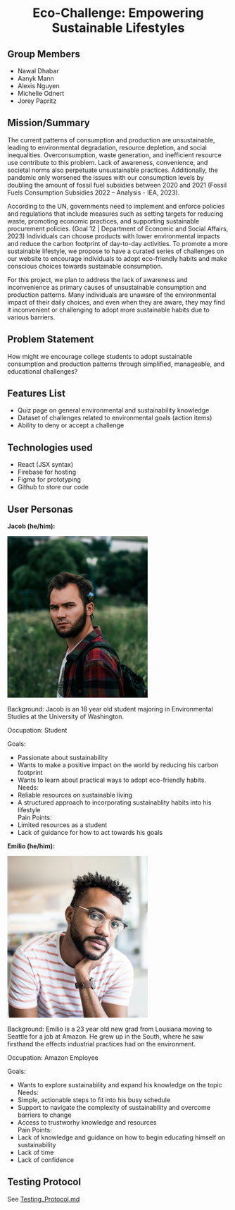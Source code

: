 <h1 align="center"> Eco-Challenge: Empowering Sustainable Lifestyles</h1>

## Group Members
- Nawal Dhabar
- Aanyk Mann
- Alexis Nguyen
- Michelle Odnert
- Jorey Papritz

## Mission/Summary
The current patterns of consumption and production are unsustainable, leading to environmental degradation, resource depletion, and social inequalities. Overconsumption, waste generation, and inefficient resource use contribute to this problem. Lack of awareness, convenience, and societal norms also perpetuate unsustainable practices. Additionally, the pandemic only worsened the issues with our consumption levels by doubling the amount of fossil fuel subsidies between 2020 and 2021 (Fossil Fuels Consumption Subsidies 2022 – Analysis - IEA, 2023).

According to the UN, governments need to implement and enforce policies and regulations that include measures such as setting targets for reducing waste, promoting economic practices, and supporting sustainable procurement policies. (Goal 12 | Department of Economic and Social Affairs, 2023) Individuals can choose products with lower environmental impacts and reduce the carbon footprint of day-to-day activities. To promote a more sustainable lifestyle, we propose to have a curated series of challenges on our website to encourage individuals to adopt eco-friendly habits and make conscious choices towards sustainable consumption.

For this project, we plan to address the lack of awareness and inconvenience as primary causes of unsustainable consumption and production patterns. Many individuals are unaware of the environmental impact of their daily choices, and even when they are aware, they may find it inconvenient or challenging to adopt more sustainable habits due to various barriers. 

## Problem Statement
How might we encourage college students to adopt sustainable consumption and production patterns through simplified, manageable, and educational challenges?

## Features List
- Quiz page on general environmental and sustainability knowledge
- Dataset of challenges related to environmental goals (action items) 
- Ability to deny or accept a challenge

## Technologies used
- React (JSX syntax)
- Firebase for hosting
- Figma for prototyping
- Github to store our code

## User Personas
**Jacob (he/him):**

![Jacob](/public/img/Persona1.jpg)

Background: Jacob is an 18 year old student majoring in Environmental Studies at the University of Washington.  

Occupation: Student  

Goals:
- Passionate about sustainability
- Wants to make a positive impact on the world by reducing his carbon footprint
- Wants to learn about practical ways to adopt eco-friendly habits.  
Needs: 
- Reliable resources on sustainable living 
- A structured approach to incorporating sustainablity habits into his lifestyle  
Pain Points: 
- Limited resources as a student
- Lack of guidance for how to act towards his goals



**Emilio (he/him):**

![Emilio](/public/img/Persona2.jpg)

Background: Emilio is a 23 year old new grad from Lousiana moving to Seattle for a job at Amazon. He grew up in the South, where he saw firsthand the effects industrial practices had on the environment.  

Occupation: Amazon Employee  

Goals: 
- Wants to explore sustainability and expand his knowledge on the topic  
Needs: 
- Simple, actionable steps to fit into his busy schedule
- Support to navigate the complexity of sustainability and overcome barriers to change
- Access to trustworhy knowledge and resources  
Pain Points:
- Lack of knowledge and guidance on how to begin educating himself on sustainability
- Lack of time
- Lack of confidence


## Testing Protocol
See [Testing_Protocol.md](./Testing_Protocol.md)